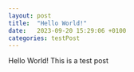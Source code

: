 ```yaml
---
layout: post
title:  "Hello World!"
date:   2023-09-20 15:29:06 +0100
categories: testPost
---
```

Hello World!
This is a test post